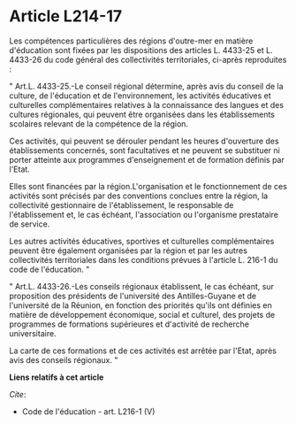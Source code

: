 # Article L214-17

Les compétences particulières des régions d'outre-mer en matière d'éducation sont fixées par les dispositions des articles L.
4433-25 et L. 4433-26 du code général des collectivités territoriales, ci-après reproduites : 

" Art.L. 4433-25.-Le conseil régional détermine, après avis du conseil de la culture, de l'éducation et de l'environnement,
les activités éducatives et culturelles complémentaires relatives à la connaissance des langues et des cultures régionales,
qui peuvent être organisées dans les établissements scolaires relevant de la compétence de la région. 

Ces activités, qui peuvent se dérouler pendant les heures d'ouverture des établissements concernés, sont facultatives et ne
peuvent se substituer ni porter atteinte aux programmes d'enseignement et de formation définis par l'Etat. 

Elles sont financées par la région.L'organisation et le fonctionnement de ces activités sont précisés par des conventions
conclues entre la région, la collectivité gestionnaire de l'établissement, le responsable de l'établissement et, le cas
échéant, l'association ou l'organisme prestataire de service. 

Les autres activités éducatives, sportives et culturelles complémentaires peuvent être également organisées par la région et
par les autres collectivités territoriales dans les conditions prévues à l'article L. 216-1 du code de l'éducation. " 

" Art.L. 4433-26.-Les conseils régionaux établissent, le cas échéant, sur proposition des présidents de l'université des
Antilles-Guyane et de l'université de la Réunion, en fonction des priorités qu'ils ont définies en matière de développement
économique, social et culturel, des projets de programmes de formations supérieures et d'activité de recherche
universitaire. 

La carte de ces formations et de ces activités est arrêtée par l'Etat, après avis des conseils régionaux. "

**Liens relatifs à cet article**

_Cite_:

  - Code de l'éducation - art. L216-1 (V)

